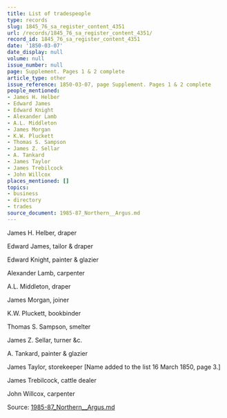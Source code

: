 ```yaml
---
title: List of tradespeople
type: records
slug: 1845_76_sa_register_content_4351
url: /records/1845_76_sa_register_content_4351/
record_id: 1845_76_sa_register_content_4351
date: '1850-03-07'
date_display: null
volume: null
issue_number: null
page: Supplement. Pages 1 & 2 complete
article_type: other
issue_reference: 1850-03-07, page Supplement. Pages 1 & 2 complete
people_mentioned:
- James H. Helber
- Edward James
- Edward Knight
- Alexander Lamb
- A.L. Middleton
- James Morgan
- K.W. Pluckett
- Thomas S. Sampson
- James Z. Sellar
- A. Tankard
- James Taylor
- James Trebilcock
- John Willcox
places_mentioned: []
topics:
- business
- directory
- trades
source_document: 1985-87_Northern__Argus.md
---
```


James H. Helber, draper

Edward James, tailor & draper

Edward Knight, painter & glazier

Alexander Lamb, carpenter

A.L. Middleton, draper

James Morgan, joiner

K.W. Pluckett, bookbinder

Thomas S. Sampson, smelter

James Z. Sellar, turner &c.

A. Tankard, painter & glazier

James Taylor, storekeeper [Name added to the list 16 March 1850, page 3.]

James Trebilcock, cattle dealer

John Willcox, carpenter

Source: [1985-87_Northern__Argus.md](/downloads/markdown/1985-87_Northern__Argus.md)
